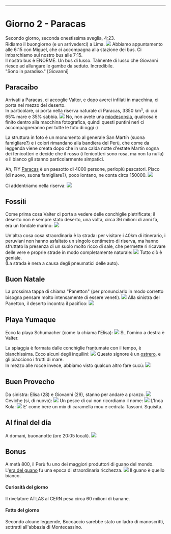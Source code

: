 ---
# Giorno 2 - Paracas

Secondo giorno, seconda onestissima sveglia, 4:23.</br>
Ridiamo il buongiorno (e un arrivederci) a Lima.
![](../photos/blog/2/IMG_8513.webp)
Abbiamo appuntamento alle 6:15 con Miguel, che ci accompagna alla stazione dei bus.
Ci imbarchiamo sul nostro bus alle 7:15. </br>
Il nostro bus è ENORME. Un bus di lusso. Talmente di lusso che Giovanni riesce ad allungare le gambe da seduto. Incredibile. </br>
"Sono in paradiso." [Giovanni]

## Paracaibo
Arrivati a Paracas, ci accoglie Valter, e dopo averci infilati in macchina, ci porta nel mezzo del deserto. </br>
In particolare, ci porta nella riserva naturale di Paracas, 3350 km², di cui 65% mare e 35% sabbia.
![](../photos/blog/2/IMG_8520.webp)
No, non avete una [miodesopsia](https://www.ospedaleniguarda.it/news/leggi/aiuto-vedo-le-mosche-volanti-sono-le-miodesopsie), qualcosa è finito dentro alla macchina fotografica, quindi questi puntini neri ci accompagneranno per tutte le foto di oggi :)

La struttura in foto è un monumento al generale San Martín (suona famigliare?) e i colori rimandano alla bandiera del Perù, che come da leggenda viene creata dopo che in una calda notte d'estate Martín sogna dei fenicotteri e decide che il rosso (i fenicotteri sono rosa, ma non fa nulla) e il bianco gli stanno particolarmente simpatici.

Ah, FIY [Paracas](https://es.wikipedia.org/wiki/Paracas) è un paesotto di 4000 persone, perlopiù pescatori. Pisco (di nuovo, suona famigliare?), poco lontano, ne conta circa 150000.
![](../photos/blog/2/IMG_8521.webp)

Ci addentriamo nella riserva:
![](../photos/blog/2/IMG_8528.webp)

## Fossili
Come prima cosa Valter ci porta a vedere delle conchiglie pietrificate; il deserto non è sempre stato deserto, una volta, circa 36 milioni di anni fa, era un fondale marino:
![](../photos/blog/2/IMG_8541.webp)

Un'altra cosa cosa straordinaria è la strada: per visitare i 40km di itinerario, i peruviani non hanno asfaltato un singolo centimetro di riserva, ma hanno sfruttato la presenza di un suolo molto ricco di sale, che permette ri ricavare delle vere e proprie strade in modo completamente naturale:
![](../photos/blog/2/IMG_8543.webp)
Tutto ciò è geniale.</br>
(La strada è nera a causa degli pneumatici delle auto).

## Buon Natale
La prossima tappa di chiama "Panetton" (per pronunciarlo in modo corretto bisogna pensare molto intensamente di essere veneti).
![](../photos/blog/2/IMG_8545.webp)
Alla sinistra del Panetton, il deserto incontra il pacifico:
![](../photos/blog/2/IMG_8546.webp)

## Playa Yumaque
Ecco la playa Schumacher (come la chiama l'Elisa):
![](../photos/blog/2/IMG_8578.webp)
Si, l'omino a destra è Valter.

La spiaggia è formata dalle conchiglie frantumate con il tempo, è bianchissima. Ecco alcuni degli inquilini:
![](../photos/blog/2/IMG_8592.webp)
Questo signore è un [ostrero](https://es.wikipedia.org/wiki/Haematopus_ostralegus), e gli piacciono i frutti di mare. </br>
In mezzo alle rocce invece, abbiamo visto qualcun altro fare cucù:
![](../photos/blog/2/IMG_8597.webp)

## Buen Provecho
Da sinistra: Elisa (28) e Giovanni (29), stanno per andare a pranzo.
![](../photos/blog/2/IMG_8630.webp)
Ceviche (si, di nuovo):
![](../photos/blog/2/IMG_8631.webp)
Un pesce di cui non ricordiamo il nome:
![](../photos/blog/2/IMG_8633.webp)
L'Inca Kola:
![](../photos/blog/2/IMG_8637.webp)
E' come bere un mix di caramella mou e cedrata Tassoni. Squisita.

## Al final del día
A domani, buonanotte (ore 20:05 locali).
![](../photos/blog/2/IMG_8681.webp)

## Bonus
A metà 800, il Perù fu uno dei maggiori produttori di guano del mondo. </br>
L'[era del guano](https://en.wikipedia.org/wiki/History_of_Peru_(1845%E2%80%931866)) fu una epoca di straordinaria ricchezza.
![](../photos/blog/2/IMG_8641.webp)
Il guano è quello bianco.

#### Curiosità del giorno
Il rivelatore ATLAS al CERN pesa circa 60 milioni di banane.
#### Fatto del giorno
Secondo alcune leggende, Boccaccio sarebbe stato un ladro di manoscritti, sottratti all'abbazia di Montecassino.
